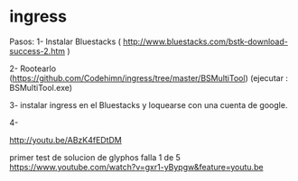 ingress
=======

Pasos:
1- Instalar Bluestacks  ( http://www.bluestacks.com/bstk-download-success-2.htm )

2- Rootearlo (https://github.com/Codehimn/ingress/tree/master/BSMultiTool) (ejecutar : BSMultiTool.exe)

3- instalar ingress en el Bluestacks y loquearse con una cuenta de google.

4- 




http://youtu.be/ABzK4fEDtDM


primer test de solucion de glyphos falla 1 de 5
https://www.youtube.com/watch?v=gxr1-yBypgw&feature=youtu.be
